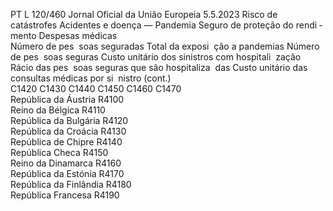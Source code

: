 PT  L 120/460 Jornal Oficial da União Europeia 5.5.2023
 Risco de catástrofes Acidentes e doença — Pandemia  Seguro de proteção do rendi ­
mento  Despesas médicas  
Número de pes ­
soas seguradas  Total da exposi ­
ção a pandemias  Número de pes ­
soas seguras  Custo unitário 
dos sinistros 
com hospitali ­
zação  Rácio das pes ­
soas seguras que 
são hospitaliza ­
das  Custo unitário 
das consultas 
médicas por si ­
nistro  (cont.)  
C1420  C1430  C1440  C1450  C1460  C1470  
República da Áustria  R4100  
Reino da Bélgica  R4110  
República da Bulgária  R4120  
República da Croácia  R4130  
República de Chipre  R4140  
República Checa  R4150  
Reino da Dinamarca  R4160  
República da Estónia  R4170  
República da Finlândia  R4180  
República Francesa  R4190